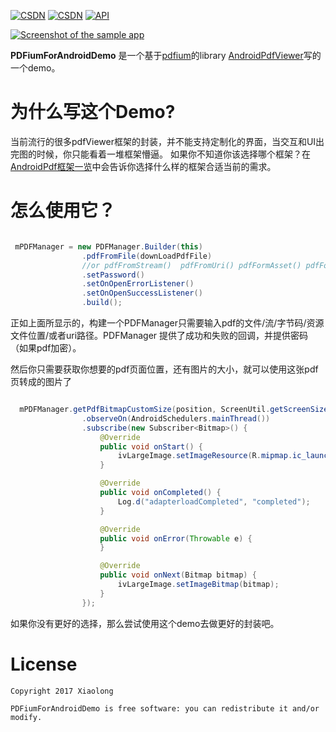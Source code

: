 [![CSDN](https://img.shields.io/badge/CSDN-@xiaolongonly-blue.svg?style=flat)](http://blog.csdn.net/guoxiaolongonly)
[![CSDN](https://img.shields.io/badge/PersonBlog-@xiaolongonly-blue.svg?style=flat)](http://xiaolongonly.cn/)
[![API](https://img.shields.io/badge/API-16%2B-green.svg?style=flat)](https://android-arsenal.com/api?level=16)


[![Screenshot of the sample app](https://github.com/xiaolongonly/PDFiumForAndroidDemo/blob/master/lucky.gif)](http://pre.im/b2h0)

**PDFiumForAndroidDemo** 是一个基于[pdfium](https://pdfium.googlesource.com/pdfium/)的library [AndroidPdfViewer](https://github.com/barteksc/AndroidPdfViewer)写的一个demo。

# 为什么写这个Demo?

当前流行的很多pdfViewer框架的封装，并不能支持定制化的界面，当交互和UI出完图的时候，你只能看着一堆框架懵逼。
如果你不知道你该选择哪个框架？在[AndroidPdf框架一览](http://blog.csdn.net/guoxiaolongonly/article/details/76992138)中会告诉你选择什么样的框架合适当前的需求。

# 怎么使用它？


```java

 mPDFManager = new PDFManager.Builder(this)
                .pdfFromFile(downLoadPdfFile)
				//or pdfFromStream()  pdfFromUri() pdfFormAsset() pdfFormByte()
				.setPassword()
                .setOnOpenErrorListener()
                .setOnOpenSuccessListener()
                .build();

```

正如上面所显示的，构建一个PDFManager只需要输入pdf的文件/流/字节码/资源文件位置/或者uri路径。PDFManager 提供了成功和失败的回调，并提供密码（如果pdf加密）。

然后你只需要获取你想要的pdf页面位置，还有图片的大小，就可以使用这张pdf页转成的图片了

```java

  mPDFManager.getPdfBitmapCustomSize(position, ScreenUtil.getScreenSize(context)[0] * 7 / 8)
                .observeOn(AndroidSchedulers.mainThread())
                .subscribe(new Subscriber<Bitmap>() {
                    @Override
                    public void onStart() {
                        ivLargeImage.setImageResource(R.mipmap.ic_launcher);
                    }

                    @Override
                    public void onCompleted() {
                        Log.d("adapterloadCompleted", "completed");
                    }

                    @Override
                    public void onError(Throwable e) {
                    }

                    @Override
                    public void onNext(Bitmap bitmap) {
                        ivLargeImage.setImageBitmap(bitmap);
                    }
                });

```

如果你没有更好的选择，那么尝试使用这个demo去做更好的封装吧。



# License

```
Copyright 2017 Xiaolong 

PDFiumForAndroidDemo is free software: you can redistribute it and/or modify.

```
